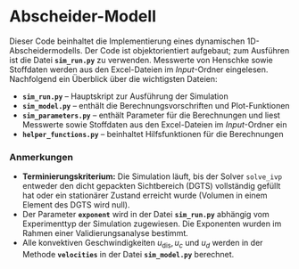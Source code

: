 # Abscheider-Modell
Dieser Code beinhaltet die Implementierung eines dynamischen 1D-Abscheidermodells. Der Code ist objektorientiert aufgebaut; zum Ausführen ist die Datei **`sim_run.py`** zu verwenden. Messwerte von Henschke sowie Stoffdaten werden aus den Excel-Dateien im *Input*-Ordner eingelesen. Nachfolgend ein Überblick über die wichtigsten Dateien:

- **`sim_run.py`** – Hauptskript zur Ausführung der Simulation
- **`sim_model.py`** – enthält die Berechnungsvorschriften und Plot-Funktionen
- **`sim_parameters.py`** – enthält Parameter für die Berechnungen und liest Messwerte sowie Stoffdaten aus den Excel-Dateien im *Input*-Ordner ein
- **`helper_functions.py`** – beinhaltet Hilfsfunktionen für die Berechnungen

### Anmerkungen
- **Terminierungskriterium:** Die Simulation läuft, bis der Solver `solve_ivp` entweder den dicht gepackten Sichtbereich (DGTS) vollständig gefüllt hat oder ein stationärer Zustand erreicht wurde (Volumen in einem Element des DGTS wird null).
- Der Parameter **`exponent`** wird in der Datei **`sim_run.py`** abhängig vom Experimenttyp der Simulation zugewiesen. Die Exponenten wurden im Rahmen einer Validierungsanalyse bestimmt.
- Alle konvektiven Geschwindigkeiten $u_\mathrm{dis}, u_c$ und $u_d$ werden in der Methode **`velocities`** in der Datei **`sim_model.py`** berechnet.
